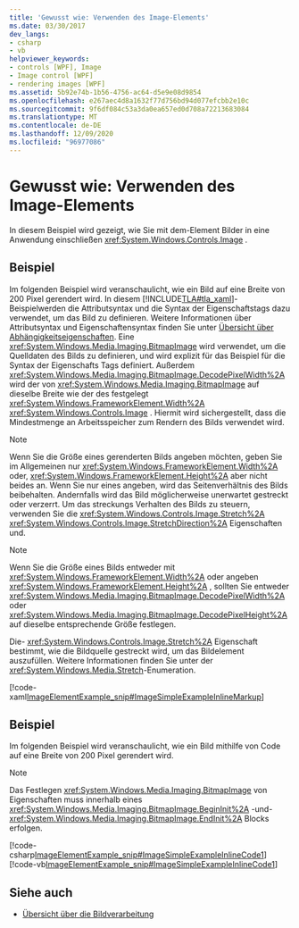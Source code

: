 ```yaml
---
title: 'Gewusst wie: Verwenden des Image-Elements'
ms.date: 03/30/2017
dev_langs:
- csharp
- vb
helpviewer_keywords:
- controls [WPF], Image
- Image control [WPF]
- rendering images [WPF]
ms.assetid: 5b92e74b-1b56-4756-ac64-d5e9e08d9854
ms.openlocfilehash: e267aec4d8a1632f77d756bd94d077efcbb2e10c
ms.sourcegitcommit: 9f6df084c53a3da0ea657ed0d708a72213683084
ms.translationtype: MT
ms.contentlocale: de-DE
ms.lasthandoff: 12/09/2020
ms.locfileid: "96977086"
---
```

# <a name="how-to-use-the-image-element"></a>Gewusst wie: Verwenden des Image-Elements
In diesem Beispiel wird gezeigt, wie Sie mit dem-Element Bilder in eine Anwendung einschließen <xref:System.Windows.Controls.Image> .  
  
## <a name="example"></a>Beispiel  
 Im folgenden Beispiel wird veranschaulicht, wie ein Bild auf eine Breite von 200 Pixel gerendert wird. In diesem [!INCLUDE[TLA#tla_xaml](../../../includes/tlasharptla-xaml-md.md)]-Beispielwerden die Attributsyntax und die Syntax der Eigenschaftstags dazu verwendet, um das Bild zu definieren. Weitere Informationen über Attributsyntax und Eigenschaftensyntax finden Sie unter [Übersicht über Abhängigkeitseigenschaften](../advanced/dependency-properties-overview.md). Eine <xref:System.Windows.Media.Imaging.BitmapImage> wird verwendet, um die Quelldaten des Bilds zu definieren, und wird explizit für das Beispiel für die Syntax der Eigenschafts Tags definiert. Außerdem <xref:System.Windows.Media.Imaging.BitmapImage.DecodePixelWidth%2A> wird der von <xref:System.Windows.Media.Imaging.BitmapImage> auf dieselbe Breite wie der des festgelegt <xref:System.Windows.FrameworkElement.Width%2A> <xref:System.Windows.Controls.Image> . Hiermit wird sichergestellt, dass die Mindestmenge an Arbeitsspeicher zum Rendern des Bilds verwendet wird.  
  
> [!NOTE]
> Wenn Sie die Größe eines gerenderten Bilds angeben möchten, geben Sie im Allgemeinen nur <xref:System.Windows.FrameworkElement.Width%2A> oder, <xref:System.Windows.FrameworkElement.Height%2A> aber nicht beides an. Wenn Sie nur eines angeben, wird das Seitenverhältnis des Bilds beibehalten. Andernfalls wird das Bild möglicherweise unerwartet gestreckt oder verzerrt. Um das streckungs Verhalten des Bilds zu steuern, verwenden Sie die <xref:System.Windows.Controls.Image.Stretch%2A> <xref:System.Windows.Controls.Image.StretchDirection%2A> Eigenschaften und.  
  
> [!NOTE]
> Wenn Sie die Größe eines Bilds entweder mit <xref:System.Windows.FrameworkElement.Width%2A> oder angeben <xref:System.Windows.FrameworkElement.Height%2A> , sollten Sie entweder <xref:System.Windows.Media.Imaging.BitmapImage.DecodePixelWidth%2A> oder <xref:System.Windows.Media.Imaging.BitmapImage.DecodePixelHeight%2A> auf dieselbe entsprechende Größe festlegen.  
  
 Die- <xref:System.Windows.Controls.Image.Stretch%2A> Eigenschaft bestimmt, wie die Bildquelle gestreckt wird, um das Bildelement auszufüllen. Weitere Informationen finden Sie unter der <xref:System.Windows.Media.Stretch>-Enumeration.  
  
 [!code-xaml[ImageElementExample_snip#ImageSimpleExampleInlineMarkup](~/samples/snippets/csharp/VS_Snippets_Wpf/ImageElementExample_snip/CSharp/ImageSimpleExample.xaml#imagesimpleexampleinlinemarkup)]  
  
## <a name="example"></a>Beispiel  
 Im folgenden Beispiel wird veranschaulicht, wie ein Bild mithilfe von Code auf eine Breite von 200 Pixel gerendert wird.  
  
> [!NOTE]
> Das Festlegen <xref:System.Windows.Media.Imaging.BitmapImage> von Eigenschaften muss innerhalb eines <xref:System.Windows.Media.Imaging.BitmapImage.BeginInit%2A> -und- <xref:System.Windows.Media.Imaging.BitmapImage.EndInit%2A> Blocks erfolgen.  
  
 [!code-csharp[ImageElementExample_snip#ImageSimpleExampleInlineCode1](~/samples/snippets/csharp/VS_Snippets_Wpf/ImageElementExample_snip/CSharp/ImageSimpleExample.xaml.cs#imagesimpleexampleinlinecode1)]
 [!code-vb[ImageElementExample_snip#ImageSimpleExampleInlineCode1](~/samples/snippets/visualbasic/VS_Snippets_Wpf/ImageElementExample_snip/VB/ImageSimpleExample.xaml.vb#imagesimpleexampleinlinecode1)]  
  
## <a name="see-also"></a>Siehe auch

- [Übersicht über die Bildverarbeitung](../graphics-multimedia/imaging-overview.md)
